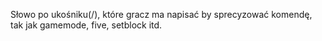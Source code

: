 Słowo po ukośniku(/), które gracz ma napisać by sprecyzować komendę, tak jak gamemode, five, setblock itd.